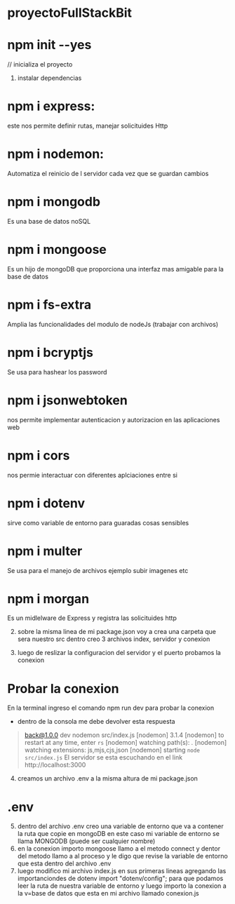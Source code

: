 # proyectoFullStackBit
# npm init --yes 
// inicializa el proyecto 
1. instalar dependencias 
# npm i express: 
este nos permite definir rutas, manejar solicituides Http
# npm i nodemon: 
Automatiza el reinicio de l servidor cada vez que se guardan cambios 
# npm i mongodb 
Es una base de datos noSQL 
# npm i mongoose
Es un hijo de mongoDB que proporciona una interfaz mas amigable para la base de datos 
# npm i fs-extra 
Amplia las funcionalidades del modulo de nodeJs (trabajar con archivos)
# npm i bcryptjs 
Se usa para hashear los password
# npm i jsonwebtoken
nos permite implementar autenticacion y autorizacion en las aplicaciones web 
# npm i cors
nos permie interactuar con diferentes aplciaciones entre si 
# npm i dotenv 
sirve como variable de entorno para guaradas cosas sensibles 
# npm i multer
Se usa para el manejo de archivos ejemplo subir imagenes etc
# npm i morgan 
Es un midlelware de Express y registra las solicituides http 

2. sobre la misma linea de mi package.json  voy a crea una carpeta que sera nuestro src dentro creo 3 archivos index, servidor y conexion 

3. luego de reslizar la configuracion del servidor y el puerto probamos la conexion 
# Probar la conexion

En la terminal ingreso el comando npm run dev para probar la conexion 
* dentro de la consola me debe devolver esta respuesta 
> back@1.0.0 dev
> nodemon src/index.js
[nodemon] 3.1.4
[nodemon] to restart at any time, enter `rs`
[nodemon] watching path(s): *.*
[nodemon] watching extensions: js,mjs,cjs,json
[nodemon] starting `node src/index.js`
El servidor se esta escuchando en el link http://localhost:3000

4. creamos un archivo .env a la misma altura de mi package.json
# .env
5. dentro del archivo .env creo una variable de entorno que va a contener la ruta que copie en mongoDB en este caso mi variable de entorno se llama MONGODB (puede ser cualquier nombre)
6. en la conexion importo mongoose  llamo a el metodo connect y dentor del metodo llamo a al proceso y le digo que revise la variable de entorno que esta dentro del archivo .env 
7. luego modifico mi archivo index.js en sus primeras lineas agregando las importanciondes de dotenv import "dotenv/config"; para que podamos leer la ruta de nuestra variable de entorno y luego importo la conexion a la v=base de datos que esta en mi archivo llamado conexion.js 





